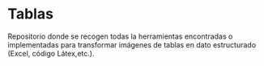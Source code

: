# Tablas
Repositorio donde se recogen todas la herramientas encontradas o implementadas para transformar imágenes de tablas en dato estructurado (Excel, código Látex,etc.).
